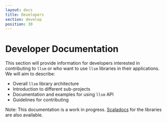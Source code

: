 ```yaml
---
layout: docs
title: Developers
section: develop
position: 30
---
```


# Developer Documentation

This section will provide information for developers interested in contributing
to `llsm` or who want to use `llsm` libraries in their applications. We will
aim to describe:

- Overall `llsm` library architecture
- Introduction to different sub-projects
- Documentation and examples for using `llsm` API
- Guidelines for contributing

Note: This documentation is a work in progress. [Scaladocs](../../api) for the
libraries are also available.


